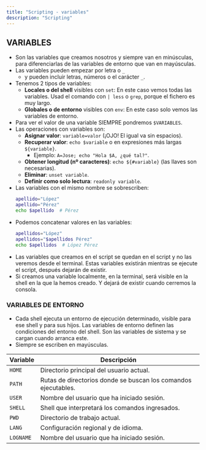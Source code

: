 ```yaml
---
title: "Scripting - variables"
description: "Scripting"
---
```


## VARIABLES

- Son las variables que creamos nosotros y siempre van en minúsculas, para diferenciarlas de las variables de entorno que van en mayúsculas.
- Las variables pueden empezar por letra o `_` 
  - y pueden incluir letras, números o el carácter `_`.
- Tenemos 2 tipos de variables:
  - **Locales o del shell** visibles con `set`: En este caso vemos todas las variables. Usad el comando con `| less` o `grep`, porque el fichero es muy largo.
  - **Globales o de entorno** visibles con `env`: En este caso solo vemos las variables de entorno.
- Para ver el valor de una variable SIEMPRE pondremos `$VARIABLES`.
- Las operaciones con variables son:
  - **Asignar valor**: `variable=valor` (¡OJO! El igual va sin espacios).
  - **Recuperar valor**: `echo $variable` o en expresiones más largas `${variable}`.
    - Ejemplo: `A=Jose; echo "Hola $A, ¿qué tal?"`.
  - **Obtener longitud (nº caracteres)**: `echo ${#variable}` (las llaves son necesarias).
  - **Eliminar**: `unset variable`.
  - **Definir como solo lectura**: `readonly variable`.
- Las variables con el mismo nombre se sobrescriben:
  ```sh  frame="none"
  apellido="López"
  apellido="Pérez"
  echo $apellido  # Pérez
  ```
- Podemos concatenar valores en las variables:
  ```sh  frame="none"
  apellidos="López"
  apellidos="$apellidos Pérez"
  echo $apellidos  # López Pérez
  ```
- Las variables que creamos en el script se quedan en el script y no las veremos desde el terminal. Estas variables existirán mientras se ejecute el script, después dejarán de existir.
- Si creamos una variable localmente, en la terminal, será visible en la shell en la que la hemos creado. Y dejará de existir cuando cerremos la consola.

### VARIABLES DE ENTORNO

- Cada shell ejecuta un entorno de ejecución determinado, visible para ese shell y para sus hijos. Las variables de entorno definen las condiciones del entorno del shell. Son las variables de sistema y se cargan cuando arranca este.
- Siempre se escriben en mayúsculas.

| Variable   | Descripción                                                                 |
|------------|-----------------------------------------------------------------------------|
| `HOME`     | Directorio principal del usuario actual.                                    |
| `PATH`     | Rutas de directorios donde se buscan los comandos ejecutables.              |
| `USER`     | Nombre del usuario que ha iniciado sesión.                                  |
| `SHELL`    | Shell que interpretará los comandos ingresados.                             |
| `PWD`      | Directorio de trabajo actual.                                               |
| `LANG`     | Configuración regional y de idioma.                                         |
| `LOGNAME`  | Nombre del usuario que ha iniciado sesión.                                  |
